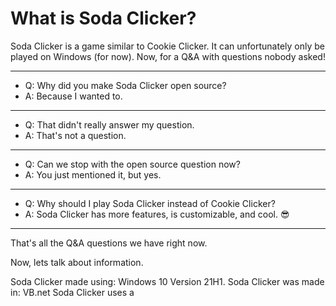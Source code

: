 # What is Soda Clicker?
Soda Clicker is a game similar to Cookie Clicker. It can unfortunately only be played on Windows (for now).
Now, for a Q&A with questions nobody asked!

---

* Q: Why did you make Soda Clicker open source?
* A: Because I wanted to.

---

* Q: That didn't really answer my question.
* A: That's not a question.

---

* Q: Can we stop with the open source question now?
* A: You just mentioned it, but yes.

---

* Q: Why should I play Soda Clicker instead of Cookie Clicker?
* A: Soda Clicker has more features, is customizable, and cool. 😎

---

That's all the Q&A questions we have right now.

Now, lets talk about information.

Soda Clicker made using: Windows 10 Version 21H1.
Soda Clicker was made in: VB.net
Soda Clicker uses a
